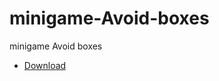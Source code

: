 # minigame-Avoid-boxes
minigame Avoid boxes

- [Download](./build/Avoid_boxes_x86_0.0.1.zip?raw=true)